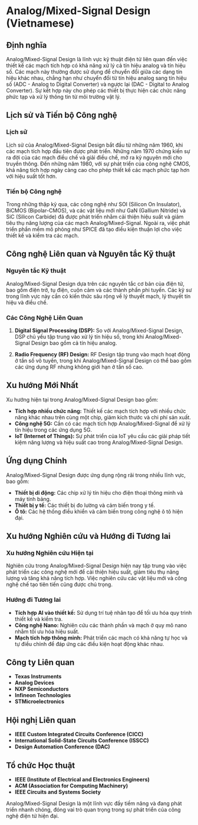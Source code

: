 # Analog/Mixed-Signal Design (Vietnamese)

## Định nghĩa

Analog/Mixed-Signal Design là lĩnh vực kỹ thuật điện tử liên quan đến việc thiết kế các mạch tích hợp có khả năng xử lý cả tín hiệu analog và tín hiệu số. Các mạch này thường được sử dụng để chuyển đổi giữa các dạng tín hiệu khác nhau, chẳng hạn như chuyển đổi từ tín hiệu analog sang tín hiệu số (ADC - Analog to Digital Converter) và ngược lại (DAC - Digital to Analog Converter). Sự kết hợp này cho phép các thiết bị thực hiện các chức năng phức tạp và xử lý thông tin từ môi trường vật lý.

## Lịch sử và Tiến bộ Công nghệ

### Lịch sử

Lịch sử của Analog/Mixed-Signal Design bắt đầu từ những năm 1960, khi các mạch tích hợp đầu tiên được phát triển. Những năm 1970 chứng kiến sự ra đời của các mạch điều chế và giải điều chế, mở ra kỷ nguyên mới cho truyền thông. Đến những năm 1980, với sự phát triển của công nghệ CMOS, khả năng tích hợp ngày càng cao cho phép thiết kế các mạch phức tạp hơn với hiệu suất tốt hơn.

### Tiến bộ Công nghệ

Trong những thập kỷ qua, các công nghệ như SOI (Silicon On Insulator), BiCMOS (Bipolar-CMOS), và các vật liệu mới như GaN (Gallium Nitride) và SiC (Silicon Carbide) đã được phát triển nhằm cải thiện hiệu suất và giảm tiêu thụ năng lượng của các mạch Analog/Mixed-Signal. Ngoài ra, việc phát triển phần mềm mô phỏng như SPICE đã tạo điều kiện thuận lợi cho việc thiết kế và kiểm tra các mạch.

## Công nghệ Liên quan và Nguyên tắc Kỹ thuật

### Nguyên tắc Kỹ thuật

Analog/Mixed-Signal Design dựa trên các nguyên tắc cơ bản của điện tử, bao gồm điện trở, tụ điện, cuộn cảm và các thành phần phi tuyến. Các kỹ sư trong lĩnh vực này cần có kiến thức sâu rộng về lý thuyết mạch, lý thuyết tín hiệu và điều chế.

### Các Công Nghệ Liên Quan

1. **Digital Signal Processing (DSP):** So với Analog/Mixed-Signal Design, DSP chủ yếu tập trung vào xử lý tín hiệu số, trong khi Analog/Mixed-Signal Design bao gồm cả tín hiệu analog.
   
2. **Radio Frequency (RF) Design:** RF Design tập trung vào mạch hoạt động ở tần số vô tuyến, trong khi Analog/Mixed-Signal Design có thể bao gồm các ứng dụng RF nhưng không giới hạn ở tần số cao.

## Xu hướng Mới Nhất

Xu hướng hiện tại trong Analog/Mixed-Signal Design bao gồm:

- **Tích hợp nhiều chức năng:** Thiết kế các mạch tích hợp với nhiều chức năng khác nhau trên cùng một chip, giảm kích thước và chi phí sản xuất.
- **Công nghệ 5G:** Cần có các mạch tích hợp Analog/Mixed-Signal để xử lý tín hiệu trong các ứng dụng 5G.
- **IoT (Internet of Things):** Sự phát triển của IoT yêu cầu các giải pháp tiết kiệm năng lượng và hiệu suất cao trong Analog/Mixed-Signal Design.

## Ứng dụng Chính

Analog/Mixed-Signal Design được ứng dụng rộng rãi trong nhiều lĩnh vực, bao gồm:

- **Thiết bị di động:** Các chip xử lý tín hiệu cho điện thoại thông minh và máy tính bảng.
- **Thiết bị y tế:** Các thiết bị đo lường và cảm biến trong y tế.
- **Ô tô:** Các hệ thống điều khiển và cảm biến trong công nghệ ô tô hiện đại.

## Xu hướng Nghiên cứu và Hướng đi Tương lai

### Xu hướng Nghiên cứu Hiện tại

Nghiên cứu trong Analog/Mixed-Signal Design hiện nay tập trung vào việc phát triển các công nghệ mới để cải thiện hiệu suất, giảm tiêu thụ năng lượng và tăng khả năng tích hợp. Việc nghiên cứu các vật liệu mới và công nghệ chế tạo tiên tiến cũng được chú trọng.

### Hướng đi Tương lai

- **Tích hợp AI vào thiết kế:** Sử dụng trí tuệ nhân tạo để tối ưu hóa quy trình thiết kế và kiểm tra.
- **Công nghệ Nano:** Nghiên cứu các thành phần và mạch ở quy mô nano nhằm tối ưu hóa hiệu suất.
- **Mạch tích hợp thông minh:** Phát triển các mạch có khả năng tự học và tự điều chỉnh để đáp ứng các điều kiện hoạt động khác nhau.

## Công ty Liên quan

- **Texas Instruments**
- **Analog Devices**
- **NXP Semiconductors**
- **Infineon Technologies**
- **STMicroelectronics**

## Hội nghị Liên quan

- **IEEE Custom Integrated Circuits Conference (CICC)**
- **International Solid-State Circuits Conference (ISSCC)**
- **Design Automation Conference (DAC)**

## Tổ chức Học thuật

- **IEEE (Institute of Electrical and Electronics Engineers)**
- **ACM (Association for Computing Machinery)**
- **IEEE Circuits and Systems Society** 

Analog/Mixed-Signal Design là một lĩnh vực đầy tiềm năng và đang phát triển nhanh chóng, đóng vai trò quan trọng trong sự phát triển của công nghệ điện tử hiện đại.
